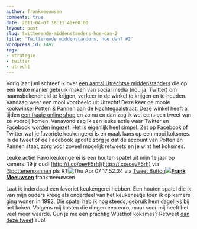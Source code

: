 ```yaml
---
author: frankmeeuwsen
comments: true
date: 2011-04-07 18:11:49+00:00
layout: post
slug: twitterende-middenstanders-hoe-dan-2
title: 'Twitterende middenstanders, hoe dan? #2'
wordpress_id: 1497
tags:
- strategie
- twitter
- utrecht
---
```


Vorig jaar juni schreef ik over [een aantal Utrechtse middenstanders](/twitterende-middenstanders-hoe-dan/) die op een leuke manier gebruik maken van social media (nou ja, Twitter) om naamsbekendheid te krijgen, verkeer in de winkel te krijgen en te houden. Vandaag weer een mooi voorbeeld uit Utrecht! Deze keer de mooie kookwinkel Potten & Pannen aan de Nachtegaalstraat. Deze winkel heeft al tijden [een fraaie online shop](http://www.pannen.nl/) en zo nu en dan zag ik wel eens een tweet van ze voorbij komen. Vanavond zag ik een leuke actie waar Twitter en Facebook worden ingezet. Het is eigenlijk heel simpel: Zet op Facebook of Twitter wat je favoriete keukengerei is en maak kans op een mooi koksmes. In de tweet of de Facebook update zorg je dat de account van Potten en Pannen staat, zorg voor zoveel mogelijk retweets en je wint het koksmes.







Leuke actie! Favo keukengerei is een houten spatel uit mijn 1e jaar op kamers. 19 jr oud!  [http://t.co/oeyF5rh](http://t.co/oeyF5rh) via [@pottenenpannen](http://twitter.com/pottenenpannen) pls RT![Thu Apr 07 17:52:24 ](http://twitter.com/frankmeeuwsen/status/56051712062005250) via [Tweet Button](http://twitter.com/tweetbutton)[![](http://a1.twimg.com/profile_images/1233950089/avatar_100x100px_normal.png)](http://twitter.com/frankmeeuwsen)**[Frank Meeuwsen](http://twitter.com/frankmeeuwsen)**
frankmeeuwsen








Laat ik inderdaad een favoriet keukengerei hebben. Een houten spatel die ik van mijn ouders kreeg als onderdeel van het keukensetje toen ik op kamers ging wonen in 1992. Die spatel heb ik nog steeds, gebruik hem dagelijks bij het koken. Volgens mij kosten die dingen een euro, maar voor mij heeft het veel meer waarde. Gun je me een prachtig Wusthof koksmes? Retweet [dan deze tweet](http://twitter.com/intent/retweet?tweet_id=56051712062005248) aub!
